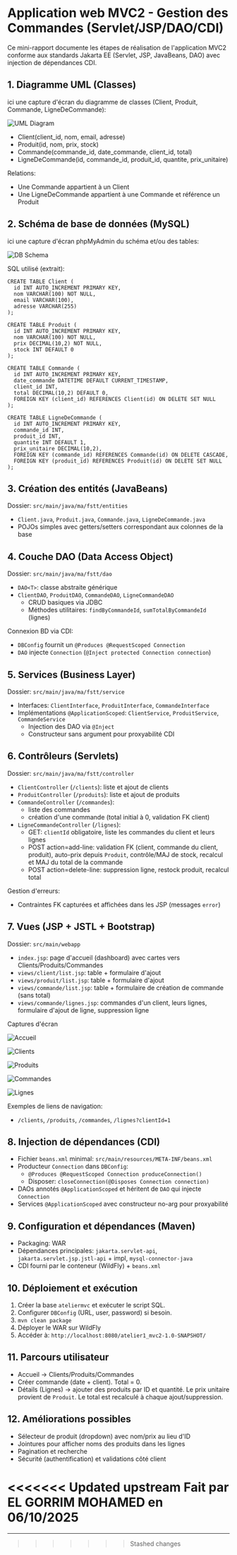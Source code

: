 # Application web MVC2 - Gestion des Commandes (Servlet/JSP/DAO/CDI)

Ce mini-rapport documente les étapes de réalisation de l'application MVC2 conforme aux standards Jakarta EE (Servlet, JSP, JavaBeans, DAO) avec injection de dépendances CDI.

## 1. Diagramme UML (Classes)

ici une capture d'écran du diagramme de classes (Client, Produit, Commande, LigneDeCommande):

![UML Diagram](docs/atelier1/uml.png)

- Client(client_id, nom, email, adresse)
- Produit(id, nom, prix, stock)
- Commande(commande_id, date_commande, client_id, total)
- LigneDeCommande(id, commande_id, produit_id, quantite, prix_unitaire)

Relations:
- Une Commande appartient à un Client
- Une LigneDeCommande appartient à une Commande et référence un Produit

## 2. Schéma de base de données (MySQL)

ici une capture d'écran phpMyAdmin du schéma et/ou des tables:

![DB Schema](docs/atelier1/db.png)

SQL utilisé (extrait):
```
CREATE TABLE Client (
  id INT AUTO_INCREMENT PRIMARY KEY,
  nom VARCHAR(100) NOT NULL,
  email VARCHAR(100),
  adresse VARCHAR(255)
);

CREATE TABLE Produit (
  id INT AUTO_INCREMENT PRIMARY KEY,
  nom VARCHAR(100) NOT NULL,
  prix DECIMAL(10,2) NOT NULL,
  stock INT DEFAULT 0
);

CREATE TABLE Commande (
  id INT AUTO_INCREMENT PRIMARY KEY,
  date_commande DATETIME DEFAULT CURRENT_TIMESTAMP,
  client_id INT,
  total DECIMAL(10,2) DEFAULT 0,
  FOREIGN KEY (client_id) REFERENCES Client(id) ON DELETE SET NULL
);

CREATE TABLE LigneDeCommande (
  id INT AUTO_INCREMENT PRIMARY KEY,
  commande_id INT,
  produit_id INT,
  quantite INT DEFAULT 1,
  prix_unitaire DECIMAL(10,2),
  FOREIGN KEY (commande_id) REFERENCES Commande(id) ON DELETE CASCADE,
  FOREIGN KEY (produit_id) REFERENCES Produit(id) ON DELETE SET NULL
);
```

## 3. Création des entités (JavaBeans)

Dossier: `src/main/java/ma/fstt/entities`

- `Client.java`, `Produit.java`, `Commande.java`, `LigneDeCommande.java`
- POJOs simples avec getters/setters correspondant aux colonnes de la base

## 4. Couche DAO (Data Access Object)

Dossier: `src/main/java/ma/fstt/dao`

- `DAO<T>`: classe abstraite générique
- `ClientDAO`, `ProduitDAO`, `CommandeDAO`, `LigneCommandeDAO`
  - CRUD basiques via JDBC
  - Méthodes utilitaires: `findByCommandeId`, `sumTotalByCommandeId` (lignes)

Connexion BD via CDI:
- `DBConfig` fournit un `@Produces @RequestScoped Connection`
- `DAO` injecte `Connection` (`@Inject protected Connection connection`)

## 5. Services (Business Layer)

Dossier: `src/main/java/ma/fstt/service`

- Interfaces: `ClientInterface`, `ProduitInterface`, `CommandeInterface`
- Implémentations `@ApplicationScoped`: `ClientService`, `ProduitService`, `CommandeService`
  - Injection des DAO via `@Inject`
  - Constructeur sans argument pour proxyabilité CDI

## 6. Contrôleurs (Servlets)

Dossier: `src/main/java/ma/fstt/controller`

- `ClientController` (`/clients`): liste et ajout de clients
- `ProduitController` (`/produits`): liste et ajout de produits
- `CommandeController` (`/commandes`):
  - liste des commandes
  - création d'une commande (total initial à 0, validation FK client)
- `LigneCommandeController` (`/lignes`):
  - GET: `clientId` obligatoire, liste les commandes du client et leurs lignes
  - POST action=add-line: validation FK (client, commande du client, produit), auto-prix depuis `Produit`, contrôle/MAJ de stock, recalcul et MAJ du total de la commande
  - POST action=delete-line: suppression ligne, restock produit, recalcul total

Gestion d'erreurs:
- Contraintes FK capturées et affichées dans les JSP (messages `error`)

## 7. Vues (JSP + JSTL + Bootstrap)

Dossier: `src/main/webapp`

- `index.jsp`: page d'accueil (dashboard) avec cartes vers Clients/Produits/Commandes
- `views/client/list.jsp`: table + formulaire d'ajout
- `views/produit/list.jsp`: table + formulaire d'ajout
- `views/commande/list.jsp`: table + formulaire de création de commande (sans total)
- `views/commande/lignes.jsp`: commandes d'un client, leurs lignes, formulaire d'ajout de ligne, suppression ligne

Captures d'écran  

![Accueil](docs/ui-index.png)  

![Clients](docs/ui-clients.png)  

![Produits](docs/ui-produits.png)  

![Commandes](docs/ui-commandes.png)  

![Lignes](docs/ui-lignes.png)  


Exemples de liens de navigation:
- `/clients`, `/produits`, `/commandes`, `/lignes?clientId=1`

## 8. Injection de dépendances (CDI)

- Fichier `beans.xml` minimal: `src/main/resources/META-INF/beans.xml`
- Producteur `Connection` dans `DBConfig`:
  - `@Produces @RequestScoped Connection produceConnection()`
  - Disposer: `closeConnection(@Disposes Connection connection)`
- DAOs annotés `@ApplicationScoped` et héritent de `DAO` qui injecte `Connection`
- Services `@ApplicationScoped` avec constructeur no-arg pour proxyabilité

## 9. Configuration et dépendances (Maven)

- Packaging: WAR
- Dépendances principales: `jakarta.servlet-api`, `jakarta.servlet.jsp.jstl-api` + impl, `mysql-connector-java`
- CDI fourni par le conteneur (WildFly) + `beans.xml`

## 10. Déploiement et exécution

1. Créer la base `ateliermvc` et exécuter le script SQL.
2. Configurer `DBConfig` (URL, user, password) si besoin.
3. `mvn clean package`
4. Déployer le WAR sur WildFly
5. Accéder à: `http://localhost:8080/atelier1_mvc2-1.0-SNAPSHOT/`

## 11. Parcours utilisateur

- Accueil → Clients/Produits/Commandes
- Créer commande (date + client). Total = 0.
- Détails (Lignes) → ajouter des produits par ID et quantité. Le prix unitaire provient de `Produit`. Le total est recalculé à chaque ajout/suppression.

## 12. Améliorations possibles

- Sélecteur de produit (dropdown) avec nom/prix au lieu d'ID
- Jointures pour afficher noms des produits dans les lignes
- Pagination et recherche
- Sécurité (authentification) et validations côté client

<<<<<<< Updated upstream
Fait par EL GORRIM MOHAMED en 06/10/2025
=======
---
>>>>>>> Stashed changes
